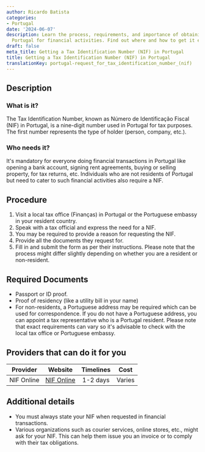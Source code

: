 ```yaml
---
author: Ricardo Batista
categories:
- Portugal
date: '2024-06-07'
description: Learn the process, requirements, and importance of obtaining a NIF in
  Portugal for financial activities. Find out where and how to get it easily.
draft: false
meta_title: Getting a Tax Identification Number (NIF) in Portugal
title: Getting a Tax Identification Number (NIF) in Portugal
translationKey: portugal-request_for_tax_identification_number_(nif)
---
```



## Description
### What is it?
The Tax Identification Number, known as Número de Identificação Fiscal (NIF) in Portugal, is a nine-digit number used in Portugal for tax purposes. The first number represents the type of holder (person, company, etc.). 

### Who needs it?
It's mandatory for everyone doing financial transactions in Portugal like opening a bank account, signing rent agreements, buying or selling property, for tax returns, etc. Individuals who are not residents of Portugal but need to cater to such financial activities also require a NIF.

## Procedure
1. Visit a local tax office (Finanças) in Portugal or the Portuguese embassy in your resident country.
2. Speak with a tax official and express the need for a NIF.
3. You may be required to provide a reason for requesting the NIF.
4. Provide all the documents they request for.
5. Fill in and submit the form as per their instructions.
Please note that the process might differ slightly depending on whether you are a resident or non-resident.

## Required Documents
- Passport or ID proof.
- Proof of residency (like a utility bill in your name)
- For non-residents, a Portuguese address may be required which can be used for correspondence. If you do not have a Portuguese address, you can appoint a tax representative who is a Portugal resident.
Please note that exact requirements can vary so it's advisable to check with the local tax office or Portuguese embassy.

## Providers that can do it for you

| Provider        |     Website              |     Timelines    |        Cost             |
| --------------- | ---------------------- |  :-------------: | :-------------: |
| NIF Online      |  [NIF Online](https://www.nifonline.pt)    |      1-2 days      |        Varies        |

## Additional details
- You must always state your NIF when requested in financial transactions.
- Various organizations such as courier services, online stores, etc., might ask for your NIF. This can help them issue you an invoice or to comply with their tax obligations.